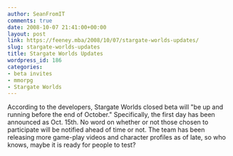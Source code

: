 ```yaml
---
author: SeanFromIT
comments: true
date: 2008-10-07 21:41:00+00:00
layout: post
link: https://feeney.mba/2008/10/07/stargate-worlds-updates/
slug: stargate-worlds-updates
title: Stargate Worlds Updates
wordpress_id: 186
categories:
- beta invites
- mmorpg
- Stargate Worlds
---
```


According to the developers, Stargate Worlds closed beta will "be up and running before the end of October." Specifically, the first day has been announced as Oct. 15th. No word on whether or not those chosen to participate will be notified ahead of time or not. The team has been releasing more game-play videos and character profiles as of late, so who knows, maybe it is ready for people to test?
